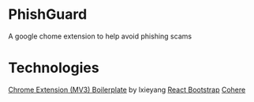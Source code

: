 # PhishGuard

A google chome extension to help avoid phishing scams

# Technologies

[Chrome Extension (MV3) Boilerplate](https://github.com/lxieyang/chrome-extension-boilerplate-react) by lxieyang
[React Bootstrap](https://react-bootstrap.github.io)
[Cohere](https://cohere.com)
